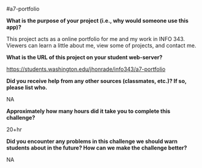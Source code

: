 #a7-portfolio


**What is the purpose of your project (i.e., why would someone use this app)?**

This project acts as a online portfolio for me and my work in INFO 343. Viewers can learn a little about me, view some of projects, and contact me.

**What is the URL of this project on your student web-server?**

https://students.washington.edu/jhonrade/info343/a7-portfolio

**Did you receive help from any other sources (classmates, etc.)? If so, please list who.**

NA

**Approximately how many hours did it take you to complete this challenge?**

20+hr

**Did you encounter any problems in this challenge we should warn students about in the future? How can we make the challenge better?**

NA
